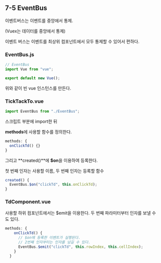 ## 7-5 EventBus

이벤트버스는 이벤트를 중앙에서 통제.

(Vuex는 데이터를 중앙에서 통제)

이벤트 버스는 이벤트를 최상위 컴포넌트에서 모두 통제할 수 있어서 편하다.

### EventBus.js

```js
// EventBus
import Vue from "vue";

export default new Vue();
```

위와 같이 빈 vue 인스턴스를 만든다.

### TickTackTo.vue

```js
import EventBus from "./EventBus";
```

스크립트 부분에 import한 뒤

**methods**에 사용할 함수를 정의한다. 

```js
methods: {
  onClickTd() {}
}
```

그리고 **created()**에 **$on**을 이용하여 등록한다. 

첫 번째 인자는 사용할 이름, 두 번째 인자는 등록할 함수

```js
created() {
  EventBus.$on("clickTd", this.onClickTd);
}
```

### TdComponent.vue

사용할 하위 컴포넌트에서는 $emit을 이용한다. 두 번째 파라미터부터 인자를 보낼 수도 있다.

```js
methods: {
    onClickTd() {
      // $on에 등록한 이벤트가 실행된다.
      // 2번째 인자부터는 인자를 넘길 수 있다.
      EventBus.$emit("clickTd", this.rowIndex, this.cellIndex);
    }
  }
```